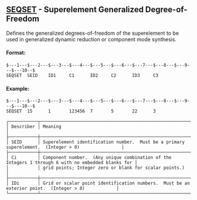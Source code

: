 ## [SEQSET](https://help.hexagonmi.com/bundle/MSC_Nastran_2022.4/page/Nastran_Combined_Book/qrg/bulkqrs/TOC.SEQSET.xhtml) - Superelement Generalized Degree-of-Freedom

Defines the generalized degrees-of-freedom of the superelement to be used in generalized dynamic reduction or component mode synthesis.

#### Format:

```nastran
$---1---$---2---$---3---$---4---$---5---$---6---$---7---$---8---$---9---$---10--$
SEQSET  SEID    ID1     C1      ID2     C2      ID3     C3                      
```
#### Example:

```nastran
$---1---$---2---$---3---$---4---$---5---$---6---$---7---$---8---$---9---$---10--$
SEQSET  15      1       123456  7       5       22      3                       
```
```text
┌───────────┬────────────────────────────────────────────────────────────────────────────────────────────────────┐
│ Describer │ Meaning                                                                                            │
├───────────┼────────────────────────────────────────────────────────────────────────────────────────────────────┤
│ SEID      │ Superelement identification number.  Must be a primary superelement.  (Integer > 0)                │
├───────────┼────────────────────────────────────────────────────────────────────────────────────────────────────┤
│ Ci        │ Component number.  (Any unique combination of the Integers 1 through 6 with no embedded blanks for │
│           │ grid points; Integer zero or blank for scalar points.)                                             │
├───────────┼────────────────────────────────────────────────────────────────────────────────────────────────────┤
│ IDi       │ Grid or scalar point identification numbers.  Must be an exterior point.  (Integer > 0)            │
└───────────┴────────────────────────────────────────────────────────────────────────────────────────────────────┘
```
